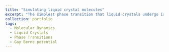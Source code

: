 ```yaml
---
title: "Simulating liquid crystal molecules"
excerpt: "The simplest phase transition that liquid crystals undergo is the isotropic -> nematic. Close to the nematic transition, the system forms domains that are very hard to quantify with molecular simulations. <br/><img src='/images/domains.png'>"
collection: portfolio
tags:
  - Molecular Dynamics
  - Liquid Crystals
  - Phase Transitions
  - Gay Berne potential
---
```


